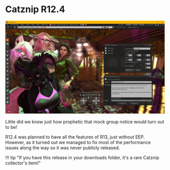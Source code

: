 # Catznip R12.4

![Catznip_R12_4](./r12_4/Catznip_R12_4.jpg)

Little did we know just how prophetic that mock group notice would turn out to be!

R12.4 was planned to have all the features of R13, just without EEP. However, as it turned out we managed to fix most of the performance issues along the way so it was never publicly released.

!!! tip "If you have this release in your downloads folder, it's a rare Catznip collector's item!"
